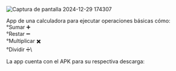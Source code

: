 ![Captura de pantalla 2024-12-29 174307](https://github.com/user-attachments/assets/c8476643-16ae-4501-990f-67bcff07fa77)

App de una calculadora para ejecutar operaciones básicas cómo: \
°Sumar ➕\
°Restar ➖\
°Multiplicar ✖️\
°Dividir ➗\

La app cuenta con el APK para su respectiva descarga:
